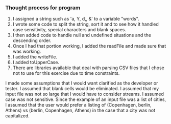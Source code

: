 ### Thought process for program
1. I assigned a string such as 'a, Y, d,, &' to a variable "words".
2. I wrote some code to split the string, sort it and to see how it handled case sensitivity, special characters and blank spaces.
3. I then added code to handle null and undefined situations and the descending order.
4. Once I had that portion working, I added the readFile and made sure that was working.
5. I added the writeFile.
6. I added toUpperCase.
7. There are libraries available that deal with parsing CSV files that I chose not to use for this exercise due to time constraints.

I made some assumptions that I would want clarified as the developer or tester. I assumed that blank cells would be eliminated. I assumed that my input file was not so large that I would have to consider streams. I assumed case was not sensitive. Since the example of an input file was a list of cities, I assumed that the user would prefer a listing of (Copenhagen, berlin, Athens) vs (berlin, Copenhagen, Athens) in the case that a city was not capitalized. 
